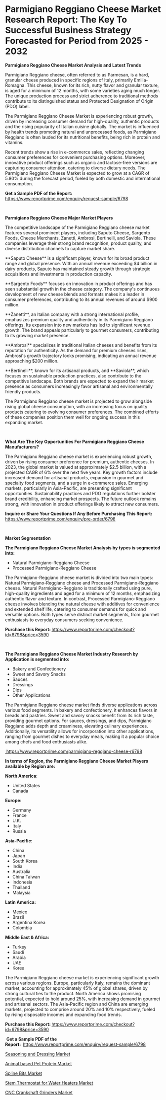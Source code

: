 <p><h1>Parmigiano Reggiano Cheese Market Research Report: The Key To Successful Business Strategy Forecasted for Period from 2025 - 2032</h1></p><p><strong>Parmigiano Reggiano Cheese Market Analysis and Latest Trends</strong></p>
<p><p>Parmigiano Reggiano cheese, often referred to as Parmesan, is a hard, granular cheese produced in specific regions of Italy, primarily Emilia-Romagna. This cheese, known for its rich, nutty flavor and granular texture, is aged for a minimum of 12 months, with some varieties aging much longer. The unique production process and strict adherence to traditional methods contribute to its distinguished status and Protected Designation of Origin (PDO) label.</p><p>The Parmigiano Reggiano Cheese Market is experiencing robust growth, driven by increasing consumer demand for high-quality, authentic products and the rising popularity of Italian cuisine globally. The market is influenced by health trends promoting natural and unprocessed foods, as Parmigiano Reggiano is often lauded for its nutritional benefits, being rich in protein and vitamins.</p><p>Recent trends show a rise in e-commerce sales, reflecting changing consumer preferences for convenient purchasing options. Moreover, innovative product offerings such as organic and lactose-free versions are capturing consumer attention, catering to diverse dietary needs. The Parmigiano Reggiano Cheese Market is expected to grow at a CAGR of 5.80% during the forecast period, fueled by both domestic and international consumption.</p></p>
<p><strong>Get a Sample PDF of the Report:&nbsp;</strong> <a href="https://www.reportprime.com/enquiry/request-sample/6798?utm_campaign=11&utm_medium=2&utm_source=Github&utm_content=ia&utm_term=19032025&utm_id=parmigiano-reggiano-cheese">https://www.reportprime.com/enquiry/request-sample/6798</a></p>
<p>&nbsp;</p>
<p><strong>Parmigiano Reggiano Cheese Major Market Players</strong></p>
<p><p>The competitive landscape of the Parmigiano Reggiano cheese market features several prominent players, including Saputo Cheese, Sargento Foods, Cheese Merchants, Zanetti, Ambrosi, Bertinelli, and Saviola. These companies leverage their strong brand recognition, product quality, and diverse distribution channels to capture market share.</p><p>**Saputo Cheese** is a significant player, known for its broad product range and global presence. With an annual revenue exceeding $4 billion in dairy products, Saputo has maintained steady growth through strategic acquisitions and investments in production capacity.</p><p>**Sargento Foods** focuses on innovation in product offerings and has seen substantial growth in the cheese category. The company's continuous development of new cheese blends and formats makes it a leader in consumer preferences, contributing to its annual revenues of around $900 million.</p><p>**Zanetti**, an Italian company with a strong international profile, emphasizes premium quality and authenticity in its Parmigiano Reggiano offerings. Its expansion into new markets has led to significant revenue growth. The brand appeals particularly to gourmet consumers, contributing to its growing market presence.</p><p>**Ambrosi** specializes in traditional Italian cheeses and benefits from its reputation for authenticity. As the demand for premium cheeses rises, Ambrosi's growth trajectory looks promising, indicating an annual revenue approaching $200 million.</p><p>**Bertinelli**, known for its artisanal products, and **Saviola**, which focuses on sustainable production practices, also contribute to the competitive landscape. Both brands are expected to expand their market presence as consumers increasingly favor artisanal and environmentally friendly products.</p><p>The Parmigiano Reggiano cheese market is projected to grow alongside rising global cheese consumption, with an increasing focus on quality products catering to evolving consumer preferences. The combined efforts of these companies position them well for ongoing success in this expanding market.</p></p>
<p>&nbsp;</p>
<p><strong>What Are The Key Opportunities For Parmigiano Reggiano Cheese Manufacturers?</strong></p>
<p><p>The Parmigiano Reggiano cheese market is experiencing robust growth, driven by rising consumer preference for premium, authentic cheeses. In 2023, the global market is valued at approximately $2.5 billion, with a projected CAGR of 6% over the next five years. Key growth factors include increased demand for artisanal products, expansion in gourmet and specialty food segments, and a surge in e-commerce sales. Emerging markets, particularly in Asia-Pacific, are presenting significant opportunities. Sustainability practices and PDO regulations further bolster brand credibility, enhancing market prospects. The future outlook remains strong, with innovation in product offerings likely to attract new consumers.</p></p>
<p><strong>Inquire or Share Your Questions If Any Before Purchasing This Report:</strong> <a href="https://www.reportprime.com/enquiry/pre-order/6798?utm_campaign=11&utm_medium=2&utm_source=Github&utm_content=ia&utm_term=19032025&utm_id=parmigiano-reggiano-cheese">https://www.reportprime.com/enquiry/pre-order/6798</a></p>
<p>&nbsp;</p>
<p><strong>Market Segmentation</strong></p>
<p><strong>The Parmigiano Reggiano Cheese Market Analysis by types is segmented into:</strong></p>
<p><ul><li>Natural Parmigiano-Reggiano Cheese</li><li>Processed Parmigiano-Reggiano Cheese</li></ul></p>
<p><p>The Parmigiano-Reggiano cheese market is divided into two main types: Natural Parmigiano-Reggiano cheese and Processed Parmigiano-Reggiano cheese. Natural Parmigiano-Reggiano is traditionally crafted using pure, high-quality ingredients and aged for a minimum of 12 months, emphasizing authentic flavor and texture. In contrast, Processed Parmigiano-Reggiano cheese involves blending the natural cheese with additives for convenience and extended shelf life, catering to consumer demands for quick and versatile options. Both types serve distinct market segments, from gourmet enthusiasts to everyday consumers seeking convenience.</p></p>
<p><strong>Purchase this Report:&nbsp;</strong><a href="https://www.reportprime.com/checkout?id=6798&price=3590&utm_campaign=11&utm_medium=2&utm_source=Github&utm_content=ia&utm_term=19032025&utm_id=parmigiano-reggiano-cheese">https://www.reportprime.com/checkout?id=6798&price=3590</a></p>
<p>&nbsp;</p>
<p><strong>The Parmigiano Reggiano Cheese Market Industry Research by Application is segmented into:</strong></p>
<p><ul><li>Bakery and Confectionery</li><li>Sweet and Savory Snacks</li><li>Sauces</li><li>Dressings</li><li>Dips</li><li>Other Applications</li></ul></p>
<p><p>The Parmigiano Reggiano cheese market finds diverse applications across various food segments. In bakery and confectionery, it enhances flavors in breads and pastries. Sweet and savory snacks benefit from its rich taste, providing gourmet options. For sauces, dressings, and dips, Parmigiano Reggiano adds depth and creaminess, elevating culinary experiences. Additionally, its versatility allows for incorporation into other applications, ranging from gourmet dishes to everyday meals, making it a popular choice among chefs and food enthusiasts alike.</p></p>
<p><a href="https://www.reportprime.com/parmigiano-reggiano-cheese-r6798?utm_campaign=11&utm_medium=2&utm_source=Github&utm_content=ia&utm_term=19032025&utm_id=parmigiano-reggiano-cheese">&nbsp;https://www.reportprime.com/parmigiano-reggiano-cheese-r6798</a></p>
<p><strong>In terms of Region, the Parmigiano Reggiano Cheese Market Players available by Region are:</strong></p>
<p>
    <p> <strong> North America: </strong>
        <ul>
            <li>United States</li>
            <li>Canada</li>
        </ul>
        </p> 
    <p> <strong> Europe: </strong>
        <ul>
            <li>Germany</li>
            <li>France</li>
            <li>U.K.</li>
            <li>Italy</li>
            <li>Russia</li>
        </ul>
        </p> 
    <p> <strong> Asia-Pacific: </strong>
        <ul>
            <li>China</li>
            <li>Japan</li>
            <li>South Korea</li>
            <li>India</li>
            <li>Australia</li>
            <li>China Taiwan</li>
            <li>Indonesia</li>
            <li>Thailand</li>
            <li>Malaysia</li>
        </ul>
        </p> 
    <p> <strong> Latin America: </strong>
        <ul>
            <li>Mexico</li>
            <li>Brazil</li>
            <li>Argentina Korea</li>
            <li>Colombia</li>
        </ul>
        </p> 
    <p> <strong> Middle East & Africa: </strong>
        <ul>
            <li>Turkey</li>
            <li>Saudi</li>
            <li>Arabia</li>
            <li>UAE</li>
            <li>Korea</li>
        </ul>
    </p>
    </p>
<p><p>The Parmigiano Reggiano cheese market is experiencing significant growth across various regions. Europe, particularly Italy, remains the dominant market, accounting for approximately 45% of global shares, driven by strong cultural ties to the product. North America shows promising potential, expected to hold around 25%, with increasing demand in gourmet and artisanal sectors. The Asia-Pacific region and China are emerging markets, projected to comprise around 20% and 10% respectively, fueled by rising disposable incomes and expanding food trends.</p></p>
<p><strong>Purchase this Report: </strong><a href="https://www.reportprime.com/checkout?id=6798&price=3590&utm_campaign=11&utm_medium=2&utm_source=Github&utm_content=ia&utm_term=19032025&utm_id=parmigiano-reggiano-cheese">https://www.reportprime.com/checkout?id=6798&price=3590</a></p>
<p>&nbsp;<strong>Get a Sample PDF of the Report:&nbsp;&nbsp;</strong><a href="https://www.reportprime.com/enquiry/request-sample/6798?utm_campaign=11&utm_medium=2&utm_source=Github&utm_content=ia&utm_term=19032025&utm_id=parmigiano-reggiano-cheese">https://www.reportprime.com/enquiry/request-sample/6798</a></p>
<p><strong></strong></p>
<p><p><a href="https://github.com/oduorsarath9/Market-Research-Report-List-1/blob/main/seasoning-and-dressing-market.md?utm_campaign=11&utm_medium=2&utm_source=Github&utm_content=ia&utm_term=19032025&utm_id=parmigiano-reggiano-cheese">Seasoning and Dressing Market</a></p><p><a href="https://github.com/camacrokesw2/Market-Research-Report-List-1/blob/main/animal-based-pet-protein-market.md?utm_campaign=11&utm_medium=2&utm_source=Github&utm_content=ia&utm_term=19032025&utm_id=parmigiano-reggiano-cheese">Animal based Pet Protein Market</a></p><p><a href="https://www.linkedin.com/pulse/unveiling-spline-bits-market-drivers-projected-137-cagr-2032-bwxhc?utm_campaign=11&utm_medium=2&utm_source=Github&utm_content=ia&utm_term=19032025&utm_id=parmigiano-reggiano-cheese">Spline Bits Market</a></p><p><a href="https://www.linkedin.com/pulse/stem-thermostat-water-heaters-market-scope-provide-valuable-mgxxc?utm_campaign=11&utm_medium=2&utm_source=Github&utm_content=ia&utm_term=19032025&utm_id=parmigiano-reggiano-cheese">Stem Thermostat for Water Heaters Market</a></p><p><a href="https://www.linkedin.com/pulse/technological-insights-growth-trends-cnc-crankshaft-grinders-lflfc?utm_campaign=11&utm_medium=2&utm_source=Github&utm_content=ia&utm_term=19032025&utm_id=parmigiano-reggiano-cheese">CNC Crankshaft Grinders Market</a></p></p>